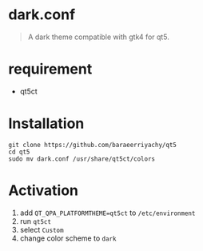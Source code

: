 # dark.conf
> A dark theme compatible with gtk4 for qt5.
# requirement
- qt5ct
# Installation 
```
git clone https://github.com/baraeerriyachy/qt5
cd qt5
sudo mv dark.conf /usr/share/qt5ct/colors
```
# Activation
1. add `QT_QPA_PLATFORMTHEME=qt5ct` to `/etc/environment`
2. run `qt5ct`
3. select `Custom`
4. change color scheme to `dark`
